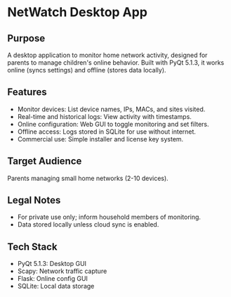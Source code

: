 # NetWatch Desktop App

## Purpose
A desktop application to monitor home network activity, designed for parents to manage children's online behavior. Built with PyQt 5.1.3, it works online (syncs settings) and offline (stores data locally).

## Features
- Monitor devices: List device names, IPs, MACs, and sites visited.
- Real-time and historical logs: View activity with timestamps.
- Online configuration: Web GUI to toggle monitoring and set filters.
- Offline access: Logs stored in SQLite for use without internet.
- Commercial use: Simple installer and license key system.

## Target Audience
Parents managing small home networks (2-10 devices).

## Legal Notes
- For private use only; inform household members of monitoring.
- Data stored locally unless cloud sync is enabled.

## Tech Stack
- PyQt 5.1.3: Desktop GUI
- Scapy: Network traffic capture
- Flask: Online config GUI
- SQLite: Local data storage
